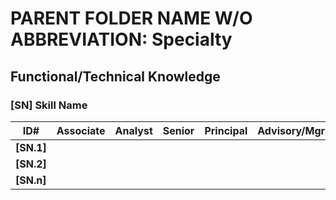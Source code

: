 # PARENT FOLDER NAME W/O ABBREVIATION: Specialty

## Functional/Technical Knowledge

<!--- Add comments here for this area --->

### [SN] Skill Name

| ID# | Associate | Analyst | Senior | Principal | Advisory/Mgr | Director |
| ---- | ------ | ------- | ------ | -------| ------- | ------ |
| **[SN.1]** |  |  |  |  |  |  |
| **[SN.2]** |  |  |  |  |  |  |
| **[SN.n]** |  |  |  |  |  |  |